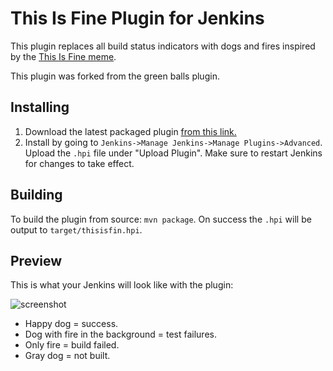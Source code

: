 # This Is Fine Plugin for Jenkins

This plugin replaces all build status indicators with dogs and fires
inspired by the [This Is Fine meme](https://knowyourmeme.com/memes/this-is-fine).

This plugin was forked from the green balls plugin.

## Installing

1. Download the latest packaged plugin [from this link.](https://github.com/llbit/thisisfine-plugin/releases/download/thisisfine-1.0/thisisfine.hpi)
2. Install by going to `Jenkins->Manage Jenkins->Manage Plugins->Advanced`. Upload
the `.hpi` file under "Upload Plugin". Make sure to restart Jenkins for changes
to take effect.

## Building

To build the plugin from source: `mvn package`. On success the `.hpi` will be
output to `target/thisisfin.hpi`.

## Preview

This is what your Jenkins will look like with the plugin:

![screenshot](https://raw.githubusercontent.com/llbit/thisisfine-plugin/master/thisisfine.png)

* Happy dog = success.
* Dog with fire in the background = test failures.
* Only fire = build failed.
* Gray dog = not built.
